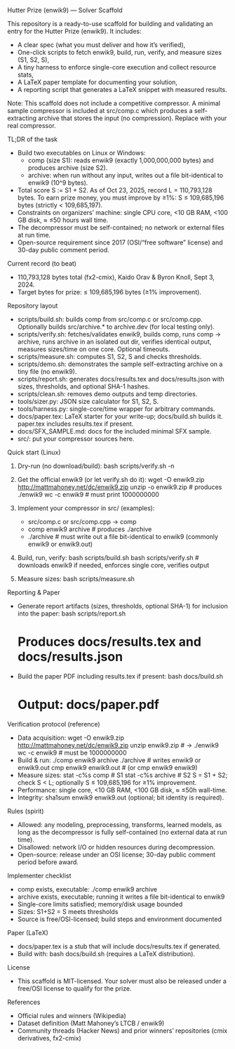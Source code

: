 Hutter Prize (enwik9) — Solver Scaffold

This repository is a ready-to-use scaffold for building and validating an entry for the Hutter Prize (enwik9). It includes:
- A clear spec (what you must deliver and how it’s verified),
- One-click scripts to fetch enwik9, build, run, verify, and measure sizes (S1, S2, S),
- A tiny harness to enforce single-core execution and collect resource stats,
- A LaTeX paper template for documenting your solution,
- A reporting script that generates a LaTeX snippet with measured results.

Note: This scaffold does not include a competitive compressor. A minimal sample compressor is included at src/comp.c which produces a self-extracting archive that stores the input (no compression). Replace with your real compressor.

TL;DR of the task
- Build two executables on Linux or Windows:
  - comp (size S1): reads enwik9 (exactly 1,000,000,000 bytes) and produces archive (size S2).
  - archive: when run without any input, writes out a file bit-identical to enwik9 (10^9 bytes).
- Total score S := S1 + S2. As of Oct 23, 2025, record L = 110,793,128 bytes. To earn prize money, you must improve by ≥1%: S ≤ 109,685,196 bytes (strictly < 109,685,197).
- Constraints on organizers’ machine: single CPU core, <10 GB RAM, <100 GB disk, ≈ ≤50 hours wall time.
- The decompressor must be self-contained; no network or external files at run time.
- Open-source requirement since 2017 (OSI/“free software” license) and 30-day public comment period.

Current record (to beat)
- 110,793,128 bytes total (fx2-cmix), Kaido Orav & Byron Knoll, Sept 3, 2024.
- Target bytes for prize: ≤ 109,685,196 bytes (≥1% improvement).

Repository layout
- scripts/build.sh: builds comp from src/comp.c or src/comp.cpp. Optionally builds src/archive.* to archive.dev (for local testing only).
- scripts/verify.sh: fetches/validates enwik9, builds comp, runs comp → archive, runs archive in an isolated out dir, verifies identical output, measures sizes/time on one core. Optional timeouts.
- scripts/measure.sh: computes S1, S2, S and checks thresholds.
- scripts/demo.sh: demonstrates the sample self-extracting archive on a tiny file (no enwik9).
- scripts/report.sh: generates docs/results.tex and docs/results.json with sizes, thresholds, and optional SHA-1 hashes.
- scripts/clean.sh: removes demo outputs and temp directories.
- tools/sizer.py: JSON size calculator for S1, S2, S.
- tools/harness.py: single-core/time wrapper for arbitrary commands.
- docs/paper.tex: LaTeX starter for your write-up; docs/build.sh builds it. paper.tex includes results.tex if present.
- docs/SFX_SAMPLE.md: docs for the included minimal SFX sample.
- src/: put your compressor sources here.

Quick start (Linux)
1) Dry-run (no download/build):
   bash scripts/verify.sh -n

2) Get the official enwik9 (or let verify.sh do it):
   wget -O enwik9.zip http://mattmahoney.net/dc/enwik9.zip
   unzip -o enwik9.zip   # produces ./enwik9
   wc -c enwik9          # must print 1000000000

3) Implement your compressor in src/ (examples):
   - src/comp.c or src/comp.cpp → comp
   - comp enwik9 archive         # produces ./archive
   - ./archive                   # must write out a file bit-identical to enwik9 (commonly enwik9 or enwik9.out)

4) Build, run, verify:
   bash scripts/build.sh
   bash scripts/verify.sh      # downloads enwik9 if needed, enforces single core, verifies output

5) Measure sizes:
   bash scripts/measure.sh

Reporting & Paper
- Generate report artifacts (sizes, thresholds, optional SHA-1) for inclusion into the paper:
  bash scripts/report.sh
  # Produces docs/results.tex and docs/results.json

- Build the paper PDF including results.tex if present:
  bash docs/build.sh
  # Output: docs/paper.pdf

Verification protocol (reference)
- Data acquisition:
  wget -O enwik9.zip http://mattmahoney.net/dc/enwik9.zip
  unzip enwik9.zip    # -> ./enwik9
  wc -c enwik9        # must be 1000000000
- Build & run:
  ./comp enwik9 archive
  ./archive           # writes enwik9 or enwik9.out
  cmp enwik9 enwik9.out  # (or cmp enwik9 enwik9)
- Measure sizes:
  stat -c%s comp    # S1
  stat -c%s archive # S2
  S = S1 + S2; check S < L; optionally S ≤ 109,685,196 for ≥1% improvement.
- Performance: single core, <10 GB RAM, <100 GB disk, ≈ ≤50h wall-time.
- Integrity: sha1sum enwik9 enwik9.out (optional; bit identity is required).

Rules (spirit)
- Allowed: any modeling, preprocessing, transforms, learned models, as long as the decompressor is fully self-contained (no external data at run time).
- Disallowed: network I/O or hidden resources during decompression.
- Open-source: release under an OSI license; 30-day public comment period before award.

Implementer checklist
- comp exists, executable: ./comp enwik9 archive
- archive exists, executable; running it writes a file bit-identical to enwik9
- Single-core limits satisfied; memory/disk usage bounded
- Sizes: S1+S2 = S meets thresholds
- Source is free/OSI-licensed; build steps and environment documented

Paper (LaTeX)
- docs/paper.tex is a stub that will include docs/results.tex if generated.
- Build with: bash docs/build.sh (requires a LaTeX distribution).

License
- This scaffold is MIT-licensed. Your solver must also be released under a free/OSI license to qualify for the prize.

References
- Official rules and winners (Wikipedia)
- Dataset definition (Matt Mahoney’s LTCB / enwik9)
- Community threads (Hacker News) and prior winners’ repositories (cmix derivatives, fx2-cmix)
